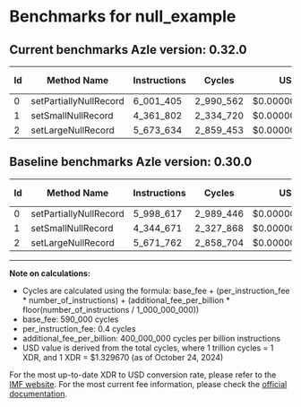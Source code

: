 # Benchmarks for null_example

## Current benchmarks Azle version: 0.32.0

| Id  | Method Name            | Instructions | Cycles    | USD           | USD/Million Calls | Change                           |
| --- | ---------------------- | ------------ | --------- | ------------- | ----------------- | -------------------------------- |
| 0   | setPartiallyNullRecord | 6_001_405    | 2_990_562 | $0.0000039765 | $3.97             | <font color="red">+2_788</font>  |
| 1   | setSmallNullRecord     | 4_361_802    | 2_334_720 | $0.0000031044 | $3.10             | <font color="red">+17_131</font> |
| 2   | setLargeNullRecord     | 5_673_634    | 2_859_453 | $0.0000038021 | $3.80             | <font color="red">+1_872</font>  |

## Baseline benchmarks Azle version: 0.30.0

| Id  | Method Name            | Instructions | Cycles    | USD           | USD/Million Calls |
| --- | ---------------------- | ------------ | --------- | ------------- | ----------------- |
| 0   | setPartiallyNullRecord | 5_998_617    | 2_989_446 | $0.0000039750 | $3.97             |
| 1   | setSmallNullRecord     | 4_344_671    | 2_327_868 | $0.0000030953 | $3.09             |
| 2   | setLargeNullRecord     | 5_671_762    | 2_858_704 | $0.0000038011 | $3.80             |

---

**Note on calculations:**

- Cycles are calculated using the formula: base_fee + (per_instruction_fee \* number_of_instructions) + (additional_fee_per_billion \* floor(number_of_instructions / 1_000_000_000))
- base_fee: 590_000 cycles
- per_instruction_fee: 0.4 cycles
- additional_fee_per_billion: 400_000_000 cycles per billion instructions
- USD value is derived from the total cycles, where 1 trillion cycles = 1 XDR, and 1 XDR = $1.329670 (as of October 24, 2024)

For the most up-to-date XDR to USD conversion rate, please refer to the [IMF website](https://www.imf.org/external/np/fin/data/rms_sdrv.aspx).
For the most current fee information, please check the [official documentation](https://internetcomputer.org/docs/current/developer-docs/gas-cost#execution).
